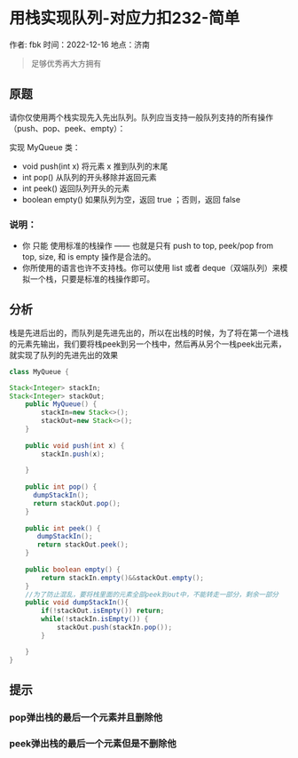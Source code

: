 # 用栈实现队列-对应力扣232-简单

作者: fbk
时间：2022-12-16
地点：济南
>足够优秀再大方拥有
## 原题
请你仅使用两个栈实现先入先出队列。队列应当支持一般队列支持的所有操作（push、pop、peek、empty）：

实现 MyQueue 类：

- void push(int x) 将元素 x 推到队列的末尾
- int pop() 从队列的开头移除并返回元素
- int peek() 返回队列开头的元素
- boolean empty() 如果队列为空，返回 true ；否则，返回 false
### 说明：

- 你 只能 使用标准的栈操作 —— 也就是只有 push to top, peek/pop from top, size, 和 is empty 操作是合法的。
- 你所使用的语言也许不支持栈。你可以使用 list 或者 deque（双端队列）来模拟一个栈，只要是标准的栈操作即可。
## 分析
栈是先进后出的，而队列是先进先出的，所以在出栈的时候，为了将在第一个进栈的元素先输出，我们要将栈peek到另一个栈中，然后再从另个一栈peek出元素，就实现了队列的先进先出的效果
```java
class MyQueue {

Stack<Integer> stackIn;
Stack<Integer> stackOut;
    public MyQueue() {
        stackIn=new Stack<>();
        stackOut=new Stack<>();
    }
    
    public void push(int x) {
        stackIn.push(x);
     
    }
    
    public int pop() {
      dumpStackIn();
      return stackOut.pop();
    }
    
    public int peek() {
       dumpStackIn();
       return stackOut.peek();
    }
    
    public boolean empty() {
        return stackIn.empty()&&stackOut.empty();
    }
    //为了防止混乱，要将栈里面的元素全部peek到out中，不能转走一部分，剩余一部分
    public void dumpStackIn(){
        if(!stackOut.isEmpty()) return;
        while(!stackIn.isEmpty()) {
            stackOut.push(stackIn.pop());
        }

    }
}
```
## 提示
### pop弹出栈的最后一个元素并且删除他
### peek弹出栈的最后一个元素但是不删除他